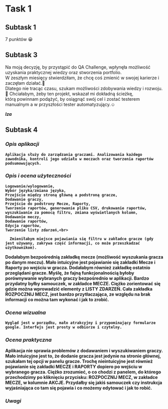 # Task 1
## Subtask 1
7 punktów 😀
## Subtask 3
Na moją decyzję, by przystąpić do QA Challenge, wpłynęła możliwość uzyskania praktycznej wiedzy oraz stworzenia portfolio.<br>
W zeszłym miesięcy stwierdziłam, że chcę coś zmienić w swojej karierze i zaczęłam działać.💪 <br>
Dlatego nie tracąc czasu, szukam możliwości zdobywania wiedzy i rozwoju.🧐 Chciałabym, żeby ten projekt, wskazał mi dokładną ścieżkę, <br>
którą powinnam podążyć, by osiągnąć swój cel i zostać testerem manualnym a w przyszłości tester automatyzujący.☺

*<b>Iza<b/>*
  
  ## Subtask 4 
  
   ### *Opis aplikacji*
  
    Aplikacja służy do zarządzania graczami. Analizowania każdego zawodnika, kontroli jego udziału w meczach oraz tworzenia raportów podsumowujących.
  
   ### *Opis i ocena użyteczności*
  
    Logowanie/wylogowanie,
    Wybór języka/zmiana języka,
    Przejście między stroną główną a podstroną gracze,
    Dodawanie graczy,
    Przejście do podstrony Mecze, Raporty,
    Tworzenie raportów, generowanie pliku CSV, drukowanie raportów, wyszukiwanie za pomocą filtru, zmiana wyświetlanych kolumn,
    Dodawanie meczy,
    Dodawanie raportów,
    Edycja raportów,
    Tworzenie listy zdarzeń,<br>
  
      Zmieniłabym miejsce pojawiania się filtru w zakładce gracze (gdy jest używany, zakrywa część informacji, co może przeszkadzać użytkownikom). 
  Dodałabym bezpośrednią zakładkę mecze (możliwość wyszukania gracza po danym meczu). Mało intuicyjne jest pojawianie się zakładki Mecze i Raporty po wejściu w gracza.
  Dodałabym również zakładkę ostatnio przeglądani gracze. Myślę, że fajną funkcjonalnością byłoby porównywanie wybranych graczy bezpośrednio w aplikacji. 
  Bardzo przydatny byłby samouczek, w zakładce MECZE. Ciężko zorientować się gdzie można wprowadzić elementy z LISTY ZDARZEŃ. 
  Cała zakładka ROZPOCZNIJ MECZ, jest bardzo przytłaczająca, ze względu na brak informacji co można tam wykonać i jak to zrobić.
  
  ### *Ocena wizualna*
  
    Wygląd jest w porządku, mało atrakcyjny i przypominający formularze google. Interfejs jest prosty w odbiorze i czytelny.
  
  ### *Ocena praktyczna*
  
  Aplikacja nie sprawia problemów z dodawaniem i wyszukiwaniem graczy. Mało intuicyjne jest to, że dodanie gracza jest jedynie na stronie głównej, 
  szukałam tej opcji w panelu gracze. Trochę nieintuicyjne jest również pojawianie się zakładki MECZE i RAPORTY dopiero po wejściu w wybranego gracza. 
  Ciężko zrozumieć, o co chodzi z panelem, do którego przechodzimy po kliknięciu przycisku: ROZPOCZNIJ MECZ, w zakładce MECZE, w kolumnie AKCJE. 
  Przydałby się jakiś samouczek czy instrukcja wyjaśniająca co tam się pojawia i co możemy edytować i jak to robić.
  
  ### *Uwagi*
